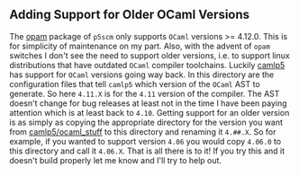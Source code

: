 Adding Support for Older OCaml Versions
---------------------------------------

The [opam](https://opam.ocaml.org) package of `p5scm` only supports `OCaml`
versions >= 4.12.0.  This is for simplicity of maintenance on my part.  Also,
with the advent of `opam` switches I don't see the need to support older
versions, i.e. to support linux distributions that have outdated `OCaml`
compiler toolchains.  Luckily [camlp5](https://github.com/camlp5) has support
for `OCaml` versions going way back.  In this directory are the configuration
files that tell `camlp5` which version of the `OCaml` AST to generate.  So here
`4.11.X` is for the `4.11` version of the compiler.  The AST doesn't change for
bug releases at least not in the time I have been paying attention which is at
least back to `4.10`.  Getting support for an older version is as simply as
copying the appropriate directory for the version you want from
[camlp5/ocaml_stuff](https://github.com/camlp5/camlp5/tree/master/ocaml_stuff)
to this directory and renaming it `4.##.X`.  So for example, if you wanted to
support version `4.06` you would copy `4.06.0` to this directory and call it
`4.06.X`.  That is all there is to it!  If you try this and it doesn't build
properly let me know and I'll try to help out.
